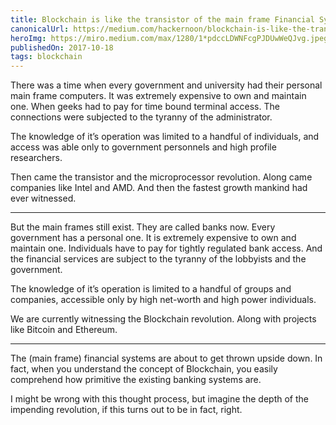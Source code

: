 ```yaml
---
title: Blockchain is like the transistor of the main frame Financial System
canonicalUrl: https://medium.com/hackernoon/blockchain-is-like-the-transistor-of-the-main-frame-financial-system-b77034c2762e
heroImg: https://miro.medium.com/max/1280/1*pdccLDWNFcgPJDUwWeQJvg.jpeg
publishedOn: 2017-10-18
tags: blockchain
---
```


There was a time when every government and university had their personal main frame computers. It was extremely expensive to own and maintain one. When geeks had to pay for time bound terminal access. The connections were subjected to the tyranny of the administrator.

The knowledge of it’s operation was limited to a handful of individuals, and access was able only to government personnels and high profile researchers.

Then came the transistor and the microprocessor revolution. Along came companies like Intel and AMD. And then the fastest growth mankind had ever witnessed.

---

But the main frames still exist. They are called banks now. Every government has a personal one. It is extremely expensive to own and maintain one. Individuals have to pay for tightly regulated bank access. And the financial services are subject to the tyranny of the lobbyists and the government.

The knowledge of it’s operation is limited to a handful of groups and companies, accessible only by high net-worth and high power individuals.

We are currently witnessing the Blockchain revolution. Along with projects like Bitcoin and Ethereum.

---

The (main frame) financial systems are about to get thrown upside down. In fact, when you understand the concept of Blockchain, you easily comprehend how primitive the existing banking systems are.

I might be wrong with this thought process, but imagine the depth of the impending revolution, if this turns out to be in fact, right.
